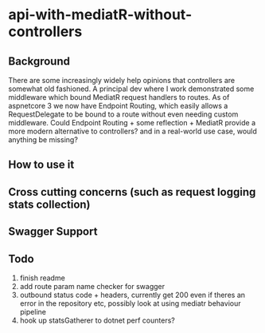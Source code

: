 # api-with-mediatR-without-controllers

## Background

There are some increasingly widely help opinions that controllers are somewhat old fashioned.
A principal dev where I work demonstrated some middleware which bound MediatR request handlers to routes.
As of aspnetcore 3 we now have Endpoint Routing, which easily allows a RequestDelegate to be bound to a route without even needing custom middleware. 
Could Endpoint Routing + some reflection + MediatR provide a more modern alternative to controllers?
and in a real-world use case, would anything be missing?

## How to use it

## Cross cutting concerns (such as request logging stats collection)

## Swagger Support

## Todo

1) finish readme
2) add route param name checker for swagger
3) outbound status code + headers, currently get 200 even if theres an error in the repository etc, possibly look at using mediatr behaviour pipeline
4) hook up statsGatherer to dotnet perf counters? 

